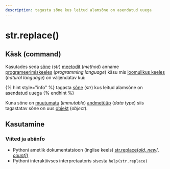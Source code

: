 ```yaml
---
description: tagasta sõne kus leitud alamsõne on asendatud uuega
---
```


# str.replace\(\)

## Käsk \(command\)

Kasutades seda [sõne](../) \(_str_\) [meetodit](../../../../terminid/sonastik/meetod-method.md) \(_method_\) anname [programeerimiskeeles](../../../../terminid/sonastik/programmeerimiskeel-programming-language.md) \(_programming language_\) käsu mis [loomulikus keeles](../../../../terminid/sonastik/loomulik-keel-natural-language.md) \(_natural language_\) on väljendatav kui: 

{% hint style="info" %}
tagasta [sõne](../) \(_str_\) kus leitud alamsõne on asendatud uuega
{% endhint %}

Kuna sõne on [muutumatu](../../../../terminid/sonastik/muutumatu-immutable.md) \(_immutable_\) [andmetüüp](../../../../terminid/sonastik/andmetueuep-datatype.md) \(_data type_\) siis tagastatav sõne on uus [objekt](../../../../terminid/sonastik/objekt-object.md) \(_object_\). 

## Kasutamine

### Viited ja abiinfo

* Pythoni ametlik dokumentatsioon \(inglise keels\) [str.replace\(_old, new\[, count\]_\)](https://docs.python.org/3/library/stdtypes.html#str.replace)
* Pythoni interaktiivses interpretaatoris sisesta `help(str.replace)`

